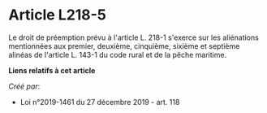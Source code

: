 # Article L218-5

Le droit de préemption prévu à l'article L. 218-1 s'exerce sur les aliénations mentionnées aux premier, deuxième, cinquième,
sixième et septième alinéas de l'article L. 143-1 du code rural et de la pêche maritime.

**Liens relatifs à cet article**

_Créé par_:

  - Loi n°2019-1461 du 27 décembre 2019 - art. 118
